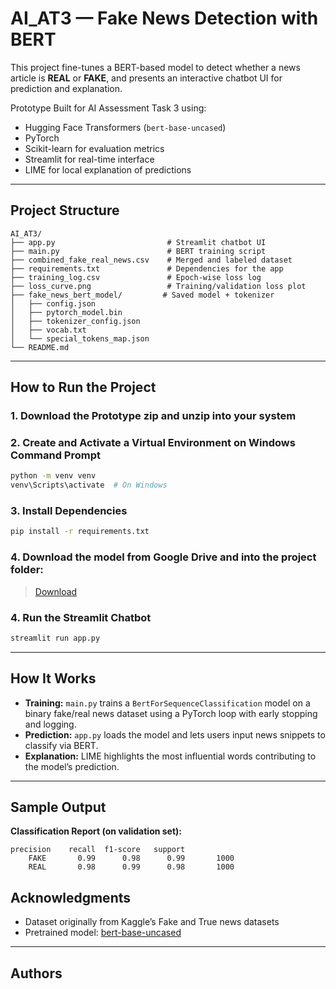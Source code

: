 # AI_AT3 — Fake News Detection with BERT

This project fine-tunes a BERT-based model to detect whether a news article is **REAL** or **FAKE**, and presents an interactive chatbot UI for prediction and explanation.

Prototype Built for AI Assessment Task 3 using:
- Hugging Face Transformers (`bert-base-uncased`)
- PyTorch
- Scikit-learn for evaluation metrics
- Streamlit for real-time interface
- LIME for local explanation of predictions

---

## Project Structure

```
AI_AT3/
├── app.py                         # Streamlit chatbot UI
├── main.py                        # BERT training script
├── combined_fake_real_news.csv    # Merged and labeled dataset
├── requirements.txt               # Dependencies for the app
├── training_log.csv               # Epoch-wise loss log
├── loss_curve.png                 # Training/validation loss plot
├── fake_news_bert_model/         # Saved model + tokenizer
│   ├── config.json
│   ├── pytorch_model.bin
│   ├── tokenizer_config.json
│   ├── vocab.txt
│   └── special_tokens_map.json
└── README.md
```

---

## How to Run the Project

### 1. Download the Prototype zip and unzip into your system

### 2. Create and Activate a Virtual Environment on Windows Command Prompt

```bash
python -m venv venv
venv\Scripts\activate  # On Windows
```

### 3. Install Dependencies

```bash
pip install -r requirements.txt
```
### 4. **Download the model** from Google Drive and into the project folder:
   >  [Download]([https://drive.google.com/file/d/1GLVQlTcB396-B2oJawBjntGYiYJ5QZqE/view?usp=sharing])


### 4. Run the Streamlit Chatbot

```bash
streamlit run app.py
```

---

## How It Works

- **Training:** `main.py` trains a `BertForSequenceClassification` model on a binary fake/real news dataset using a PyTorch loop with early stopping and logging.
- **Prediction:** `app.py` loads the model and lets users input news snippets to classify via BERT.
- **Explanation:** LIME highlights the most influential words contributing to the model’s prediction.

---

## Sample Output

**Classification Report (on validation set):**

```
precision    recall  f1-score   support
    FAKE       0.99      0.98      0.99       1000
    REAL       0.98      0.99      0.98       1000
```

## Acknowledgments

- Dataset originally from Kaggle’s Fake and True news datasets
- Pretrained model: [bert-base-uncased](https://huggingface.co/bert-base-uncased)

---

## Authors
